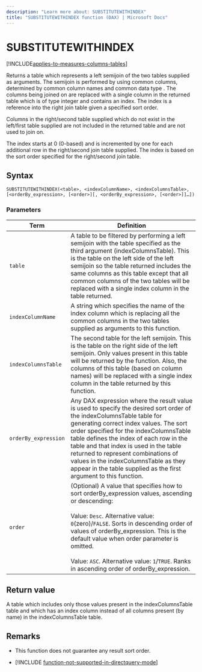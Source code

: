 ```yaml
---
description: "Learn more about: SUBSTITUTEWITHINDEX"
title: "SUBSTITUTEWITHINDEX function (DAX) | Microsoft Docs"
---
```

# SUBSTITUTEWITHINDEX

[!INCLUDE[applies-to-measures-columns-tables](includes/applies-to-measures-columns-tables.md)]
  
Returns a table which represents a left semijoin of the two tables supplied as arguments. The semijoin is performed by using common columns, determined by common column names and common data type . The columns being joined on are replaced with a single column in the returned table which is of type integer and contains an index. The index is a reference into the right join table given a specified sort order.  
  
Columns in the right/second table supplied which do not exist in the left/first table supplied are not included in the returned table and are not used to join on.  
  
The index starts at 0 (0-based) and is incremented by one for each additional row in the right/second join table supplied. The index is based on the sort order specified for the right/second join table.  
  
## Syntax  
  
```dax
SUBSTITUTEWITHINDEX(<table>, <indexColumnName>, <indexColumnsTable>, [<orderBy_expression>, [<order>][, <orderBy_expression>, [<order>]]…])  
```
  
### Parameters  
  
|Term|Definition|  
|--------|--------------|  
|`table`|A table to be filtered by performing a left semijoin with the table specified as the third argument (indexColumnsTable). This is the table on the left side of the left semijoin so the table returned includes the same columns as this table except that all common columns of the two tables will be replaced with a single index column in the table returned.|  
|`indexColumnName`|A string which specifies the name of the index column which is replacing all the common columns in the two tables supplied as arguments to this function.|  
|`indexColumnsTable`|The second table for the left semijoin. This is the table on the right side of the left semijoin. Only values present in this table will be returned by the function. Also, the columns of this table (based on column names) will be replaced with a single index column in the table returned by this function.|  
|`orderBy_expression`|Any DAX expression where the result value is used to specify the desired sort order of the indexColumnsTable table for generating correct index values. The sort order specified for the indexColumnsTable table defines the index of each row in the table and that index is used in the table returned to represent combinations of values in the indexColumnsTable as they appear in the table supplied as the first argument to this function.|  
|`order`|(Optional) A value that specifies how to sort orderBy_expression values, ascending or descending:<br /><br />Value: `Desc`. Alternative value:  `0`(zero)/`FALSE`. Sorts in descending order of values of orderBy_expression. This is the default value when order parameter is omitted.<br /><br />Value: `ASC`. Alternative value:  `1`/`TRUE`. Ranks in ascending order of orderBy_expression.|  
  
## Return value

A table which includes only those values present in the indexColumnsTable table and which has an index column instead of all columns present (by name) in the indexColumnsTable table.  
  
## Remarks

- This function does not guarantee any result sort order.

- [!INCLUDE [function-not-supported-in-directquery-mode](includes/function-not-supported-in-directquery-mode.md)]
